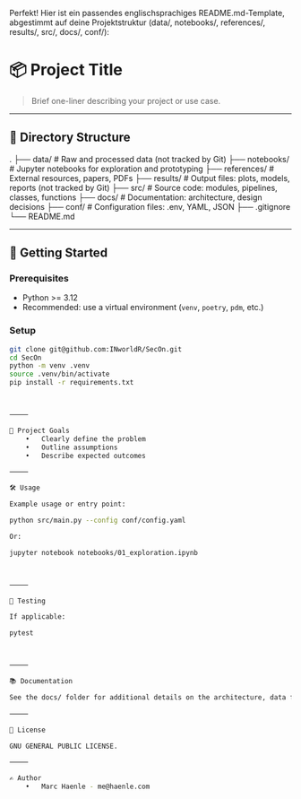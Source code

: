 Perfekt! Hier ist ein passendes englischsprachiges README.md-Template, abgestimmt auf deine Projektstruktur (data/, notebooks/, references/, results/, src/, docs/, conf/):

# 📦 Project Title

> Brief one-liner describing your project or use case.

---

## 📁 Directory Structure

.
├── data/         # Raw and processed data (not tracked by Git)
├── notebooks/    # Jupyter notebooks for exploration and prototyping
├── references/   # External resources, papers, PDFs
├── results/      # Output files: plots, models, reports (not tracked by Git)
├── src/          # Source code: modules, pipelines, classes, functions
├── docs/         # Documentation: architecture, design decisions
├── conf/         # Configuration files: .env, YAML, JSON
├── .gitignore
└── README.md

---

## 🚀 Getting Started

### Prerequisites

- Python >= 3.12
- Recommended: use a virtual environment (`venv`, `poetry`, `pdm`, etc.)

### Setup

```bash
git clone git@github.com:INworldR/SecOn.git
cd SecOn
python -m venv .venv
source .venv/bin/activate
pip install -r requirements.txt



⸻

🧠 Project Goals
    •   Clearly define the problem
    •   Outline assumptions
    •   Describe expected outcomes

⸻

🛠️ Usage

Example usage or entry point:

python src/main.py --config conf/config.yaml

Or:

jupyter notebook notebooks/01_exploration.ipynb



⸻

🧪 Testing

If applicable:

pytest



⸻

📚 Documentation

See the docs/ folder for additional details on the architecture, data flow, or technical design.

⸻

📄 License

GNU GENERAL PUBLIC LICENSE.

⸻

✍️ Author
    •   Marc Haenle - me@haenle.com


